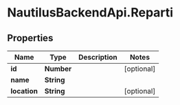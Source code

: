 # NautilusBackendApi.Reparti

## Properties

Name | Type | Description | Notes
------------ | ------------- | ------------- | -------------
**id** | **Number** |  | [optional] 
**name** | **String** |  | 
**location** | **String** |  | [optional] 


